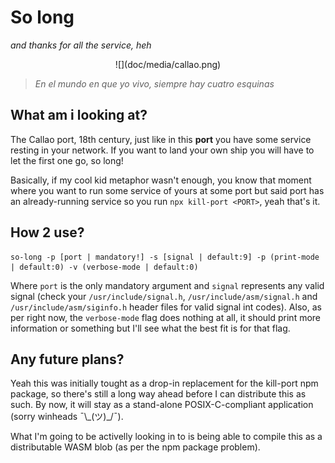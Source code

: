 # So long
*and thanks for all the service, heh*

<div style="text-align: center;">
![](doc/media/callao.png)
</div>

> *En el mundo en que yo vivo, siempre hay cuatro esquinas*

## What am i looking at?

The Callao port, 18th century, just like in this **port** you have some service resting in your network. If you want to land your own ship you will have to let the first one go, so long!

Basically, if my cool kid metaphor wasn't enough, you know that moment where you want to run some service of yours at some port but said port has an already-running service so you run `npx kill-port <PORT>`, yeah that's it.

## How 2 use?

```
so-long -p [port | mandatory!] -s [signal | default:9] -p (print-mode | default:0) -v (verbose-mode | default:0)
```

Where `port` is the only mandatory argument and `signal` represents any valid signal (check your `/usr/include/signal.h`, `/usr/include/asm/signal.h` and `/usr/include/asm/siginfo.h` header files for valid signal int codes). Also, as per right now, the `verbose-mode` flag does nothing at all, it should print more information or something but I'll see what the best fit is for that flag.

## Any future plans?

Yeah this was initially tought as a drop-in replacement for the kill-port npm package, so there's still a long way ahead before I can distribute this as such. By now, it will stay as a stand-alone POSIX-C-compliant application (sorry winheads ¯\\\_(ツ)\_/¯).

What I'm going to be activelly looking in to is being able to compile this as a distributable WASM blob (as per the npm package problem).

